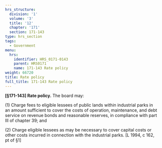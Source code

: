 ```yaml
---
hrs_structure:
  division: '1'
  volume: '3'
  title: '12'
  chapter: '171'
  section: 171-143
type: hrs_section
tags:
  - Government
menu:
  hrs:
    identifier: HRS_0171-0143
    parent: HRS0171
    name: 171-143 Rate policy
weight: 66720
title: Rate policy
full_title: 171-143 Rate policy
---
```

**[§171-143] Rate policy.** The board may:

(1) Charge fees to eligible lessees of public lands within industrial parks in an amount sufficient to cover the costs of operation, maintenance, and debt service on revenue bonds and reasonable reserves, in compliance with part III of chapter 39; and

(2) Charge eligible lessees as may be necessary to cover capital costs or other costs incurred in connection with the industrial parks. [L 1994, c 162, pt of §1]